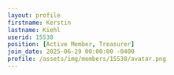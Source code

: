 ```yaml
---
layout: profile
firstname: Kerstin
lastname: Kiehl
userid: 15538
position: [Active Member, Treasurer]
join_date: 2025-06-29 00:00:00 -0400
profile: /assets/img/members/15538/avatar.png
---
```

